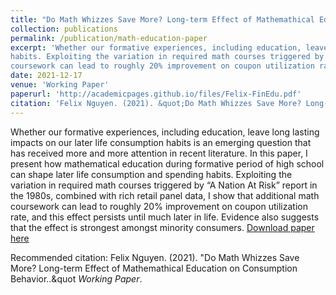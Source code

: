 ```yaml
---
title: "Do Math Whizzes Save More? Long-term Effect of Mathemathical Education on Consumption Behavior"
collection: publications
permalink: /publication/math-education-paper
excerpt: 'Whether our formative experiences, including education, leave long lasting impacts on our later life consumption habits is an emerging question that has received more and more attention in recent literature. In this paper, I present how mathematical education during formative period of high school can shape later life consumption and spending
habits. Exploiting the variation in required math courses triggered by “A Nation At Risk” report in the 1980s, combined with rich retail panel data, I show that additional math
coursework can lead to roughly 20% improvement on coupon utilization rate, and this effect persists until much later in life. Evidence also suggests that the effect is strongest amongst minority consumers.'
date: 2021-12-17
venue: 'Working Paper'
paperurl: 'http://academicpages.github.io/files/Felix-FinEdu.pdf'
citation: 'Felix Nguyen. (2021). &quot;Do Math Whizzes Save More? Long-term Effect of Mathemathical Education on Consumption Behavior.&quot; <i>Working Paper</i>.'
---
```

Whether our formative experiences, including education, leave long lasting impacts on our later life consumption habits is an emerging question that has received more and more attention in recent literature. In this paper, I present how mathematical education during formative period of high school can shape later life consumption and spending
habits. Exploiting the variation in required math courses triggered by “A Nation At Risk” report in the 1980s, combined with rich retail panel data, I show that additional math
coursework can lead to roughly 20% improvement on coupon utilization rate, and this effect persists until much later in life. Evidence also suggests that the effect is strongest amongst minority consumers.
[Download paper here](http://academicpages.github.io/files/Felix-FinEdu.pdf)

Recommended citation: Felix Nguyen. (2021). &quot;Do Math Whizzes Save More? Long-term Effect of Mathemathical Education on Consumption Behavior..&quot <i>Working Paper</i>.
